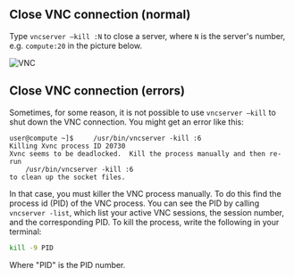 ## Close VNC connection (normal)

Type `vncserver –kill :N` to close a server, where `N` is the server's number, e.g. `compute:20` in the picture below.

![VNC](https://github.com/natmegsweden/NatMEG_Wiki/blob/main/wiki_images/remote_connect02.png)

## Close VNC connection (errors)
Sometimes, for some reason, it is not possible to use `vncserver –kill` to shut down the VNC connection. You might get an error like this:

````
user@compute ~]$     /usr/bin/vncserver -kill :6 
Killing Xvnc process ID 20730
Xvnc seems to be deadlocked.  Kill the process manually and then re-run
    /usr/bin/vncserver -kill :6
to clean up the socket files.
````

In that case, you must killer the VNC process manually. To do this find the process id (PID) of the VNC process. You can see the PID by calling `vncserver -list`, which list your active VNC sessions, the session number, and the corresponding PID. To kill the process, write the following in your terminal:

````bash
kill -9 PID
````
Where "PID" is the PID number.